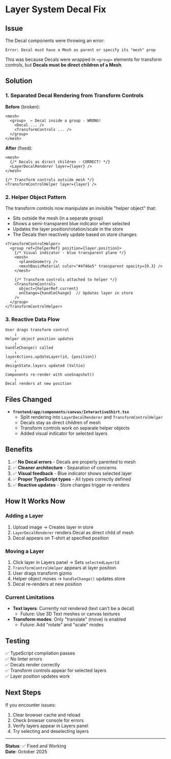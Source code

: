 # Layer System Decal Fix

## Issue
The Decal components were throwing an error:
```
Error: Decal must have a Mesh as parent or specify its "mesh" prop
```

This was because Decals were wrapped in `<group>` elements for transform controls, but **Decals must be direct children of a Mesh**.

## Solution

### 1. **Separated Decal Rendering from Transform Controls**

**Before** (broken):
```tsx
<mesh>
  <group>  ← Decal inside a group - WRONG!
    <Decal ... />
    <TransformControls ... />
  </group>
</mesh>
```

**After** (fixed):
```tsx
<mesh>
  {/* Decals as direct children - CORRECT! */}
  <LayerDecalRenderer layer={layer} />
</mesh>

{/* Transform controls outside mesh */}
<TransformControlHelper layer={layer} />
```

### 2. **Helper Object Pattern**

The transform controls now manipulate an invisible "helper object" that:
- Sits outside the mesh (in a separate group)
- Shows a semi-transparent blue indicator when selected
- Updates the layer position/rotation/scale in the store
- The Decals then reactively update based on store changes

```tsx
<TransformControlHelper>
  <group ref={helperRef} position={layer.position}>
    {/* Visual indicator - blue transparent plane */}
    <mesh>
      <planeGeometry />
      <meshBasicMaterial color="#4f46e5" transparent opacity={0.3} />
    </mesh>
    
    {/* Transform controls attached to helper */}
    <TransformControls 
      object={helperRef.current}
      onChange={handleChange}  // Updates layer in store
    />
  </group>
</TransformControlHelper>
```

### 3. **Reactive Data Flow**

```
User drags transform control
    ↓
Helper object position updates
    ↓
handleChange() called
    ↓
layerActions.updateLayer(id, {position})
    ↓
designState.layers updated (Valtio)
    ↓
Components re-render with useSnapshot()
    ↓
Decal renders at new position
```

## Files Changed

- **`frontend/app/components/canvas/InteractiveShirt.tsx`**
  - Split rendering into `LayerDecalRenderer` and `TransformControlHelper`
  - Decals stay as direct children of mesh
  - Transform controls work on separate helper objects
  - Added visual indicator for selected layers

## Benefits

1. ✅ **No Decal errors** - Decals are properly parented to mesh
2. ✅ **Cleaner architecture** - Separation of concerns
3. ✅ **Visual feedback** - Blue indicator shows selected layer
4. ✅ **Proper TypeScript types** - All types correctly defined
5. ✅ **Reactive updates** - Store changes trigger re-renders

## How It Works Now

### Adding a Layer
1. Upload image → Creates layer in store
2. `LayerDecalRenderer` renders Decal as direct child of mesh
3. Decal appears on T-shirt at specified position

### Moving a Layer
1. Click layer in Layers panel → Sets `selectedLayerId`
2. `TransformControlHelper` appears at layer position
3. User drags transform gizmo
4. Helper object moves → `handleChange()` updates store
5. Decal re-renders at new position

### Current Limitations
- **Text layers**: Currently not rendered (text can't be a decal)
  - Future: Use 3D Text meshes or canvas textures
- **Transform modes**: Only "translate" (move) is enabled
  - Future: Add "rotate" and "scale" modes

## Testing

✅ TypeScript compilation passes  
✅ No linter errors  
✅ Decals render correctly  
✅ Transform controls appear for selected layers  
✅ Layer position updates work  

## Next Steps

If you encounter issues:
1. Clear browser cache and reload
2. Check browser console for errors
3. Verify layers appear in Layers panel
4. Try selecting and deselecting layers

---

**Status**: ✅ Fixed and Working  
**Date**: October 2025

